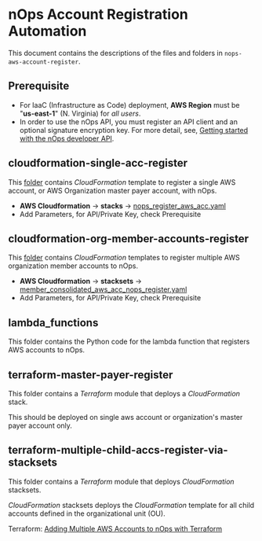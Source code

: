 # nOps Account Registration Automation

This document contains the descriptions of the files and folders in `nops-aws-account-register`.

## Prerequisite
* For IaaC (Infrastructure as Code) deployment, **AWS Region** must be "**us-east-1**" (N. Virginia) for _all users_.
* In order to use the nOps API, you must register an API client and an optional signature encryption key. For more detail, see, [Getting started with the nOps developer API](https://docs.nops.io/en/articles/5955764-getting-started-with-the-nops-developer-api).

## cloudformation-single-acc-register

This [folder](https://github.com/nops-io/nops-cloud-account-registration/tree/main/nops-aws-account-register/cloudformation-single-acc-register) contains _CloudFormation_ template to register a single AWS account, or AWS Organization master payer account, with nOps.
- **AWS Cloudformation** -> **stacks** -> [nops_register_aws_acc.yaml](https://github.com/nops-io/nops-cloud-account-registration/blob/main/nops-aws-account-register/cloudformation-single-acc-register/nops_register_aws_acc.yaml)
- Add Parameters, for API/Private Key, check Prerequisite 

## cloudformation-org-member-accounts-register
This [folder](https://github.com/nops-io/nops-cloud-account-registration/tree/main/nops-aws-account-register/cloudformation-org-member-accounts-register) contains _CloudFormation_ templates to register multiple AWS organization member accounts to nOps.
- **AWS Cloudformation** -> **stacksets** -> [member_consolidated_aws_acc_nops_register.yaml](https://github.com/nops-io/nops-cloud-account-registration/blob/main/nops-aws-account-register/cloudformation-org-member-accounts-register/member_consolidated_aws_acc_nops_register.yaml)
- Add Parameters, for API/Private Key, check Prerequisite

## lambda_functions
This folder contains the Python code for the lambda function that registers AWS accounts to nOps.

## terraform-master-payer-register
This folder contains a _Terraform_ module that deploys a _CloudFormation_ stack.

This should be deployed on single aws account or organization's master payer account only.
## terraform-multiple-child-accs-register-via-stacksets
This folder contains a _Terraform_ module that deploys _CloudFormation_ stacksets.

_CloudFormation_ stacksets deploys the _CloudFormation_ template for all child accounts defined in the organizational unit (OU).

Terraform: [Adding Multiple AWS Accounts to nOps with Terraform](https://docs.nops.io/en/articles/6464661-adding-multiple-aws-accounts-to-nops-with-terraform)